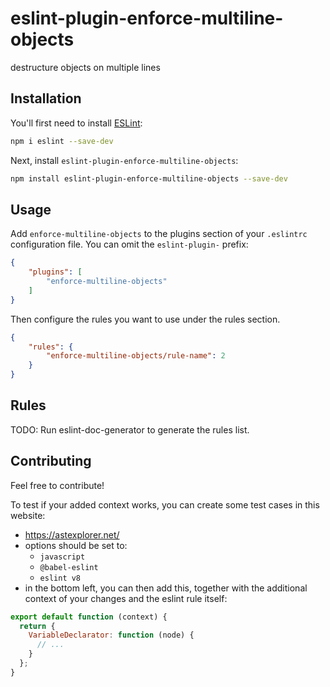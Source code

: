 # eslint-plugin-enforce-multiline-objects

destructure objects on multiple lines

## Installation

You'll first need to install [ESLint](https://eslint.org/):

```sh
npm i eslint --save-dev
```

Next, install `eslint-plugin-enforce-multiline-objects`:

```sh
npm install eslint-plugin-enforce-multiline-objects --save-dev
```

## Usage

Add `enforce-multiline-objects` to the plugins section of your `.eslintrc` configuration file. You can omit the `eslint-plugin-` prefix:

```json
{
    "plugins": [
        "enforce-multiline-objects"
    ]
}
```

Then configure the rules you want to use under the rules section.

```json
{
    "rules": {
        "enforce-multiline-objects/rule-name": 2
    }
}
```

## Rules

<!-- begin auto-generated rules list -->
TODO: Run eslint-doc-generator to generate the rules list.
<!-- end auto-generated rules list -->

## Contributing

Feel free to contribute!

To test if your added context works, you can create some test cases in this website:

- <https://astexplorer.net/>
- options should be set to:
  - `javascript`
  - `@babel-eslint`
  - `eslint v8`
- in the bottom left, you can then add this, together with the additional context of your changes and the eslint rule itself:

```javascript
export default function (context) {
  return {
    VariableDeclarator: function (node) {
      // ...
    }
  };
}
```
